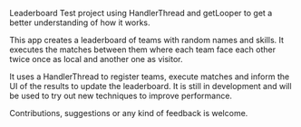 Leaderboard
Test project using HandlerThread and getLooper to get a better understanding of how it works.

This app creates a leaderboard of teams with random names and skills. It executes the matches between them where each team face each other twice once as local and another one as visitor.

It uses a HandlerThread to register teams, execute matches and inform the UI of the results to update the leaderboard.
It is still in development and will be used to try out new techniques to improve performance.

Contributions, suggestions or any kind of feedback is welcome.
